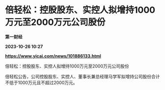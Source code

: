 # 倍轻松：控股股东、实控人拟增持1000万元至2000万元公司股份
**第一财经**

**2023-10-26 10:27**

**https://www.yicai.com/news/101886133.html**

倍轻松：控股股东、实控人拟增持1000万元至2000万元公司股份

倍轻松公告，公司控股股东、实控人、董事长兼总经理马学军拟增持公司股份合计不低于1000万元且不超过2000万元。